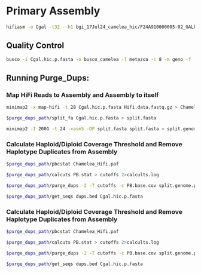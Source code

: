 
# Primary Assembly

```bash
hifiasm -o Cgal -t32 --h1 bgi_17Jul24_camelea_hic/F24A910000005-02_GALklesD/Clam_tissue-5A/clam_hic_1.fq --h2 bgi_17Jul24_camelea_hic/F24A910000005-02_GALklesD/Clam_tissue-5A/clam_hic_2.fq Hifi.data.fastq.gz -s 0.35 --primary > hifi_assembly_hic_primary.log 2>&1 &
```

## Quality Control

```bash
busco -i Cgal.hic.p.fasta -o busco_camelea -l metazoa -c 8 -m geno -f
```

## Running Purge_Dups:

### Map HiFi Reads to Assembly and Assembly to itself

```bash
minimap2 -x map-hifi -t 28 Cgal.hic.p.fasta Hifi.data.fastq.gz > Chamelea_Hifi.paf

$purge_dups_path/split_fa Cgal.hic.p.fasta > split.fasta

minimap2 -I 200G -t 24 -xasm5 -DP split.fasta split.fasta > split.genome.paf
```

### Calculate Haploid/Diploid Coverage Threshold and Remove Haplotype Duplicates from Assembly

```bash
$purge_dups_path/pbcstat Chamelea_Hifi.paf

$purge_dups_path/calcuts PB.stat > cutoffs 2>calcults.log

$purge_dups_path/purge_dups -2 -T cutoffs -c PB.base.cov split.genome.paf > dups.bed 2> purge_dups.log

$purge_dups_path/get_seqs dups.bed Cgal.hic.p.fasta
```

### Calculate Haploid/Diploid Coverage Threshold and Remove Haplotype Duplicates from Assembly

```bash
$purge_dups_path/pbcstat Chamelea_Hifi.paf

$purge_dups_path/calcuts PB.stat > cutoffs 2>calcults.log

$purge_dups_path/purge_dups -2 -T cutoffs -c PB.base.cov split.genome.paf > dups.bed 2> purge_dups.log

$purge_dups_path/get_seqs dups.bed Cgal.hic.p.fasta
```
